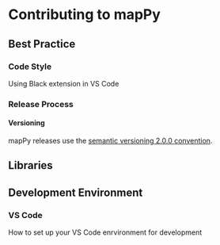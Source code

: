 # Contributing to mapPy

## Best Practice

### Code Style
Using Black extension in VS Code

### Release Process

#### Versioning

mapPy releases use the [semantic versioning 2.0.0 convention](https://semver.org/spec/v2.0.0.html).

## Libraries


## Development Environment
### VS Code

How to set up your VS Code enrvironment for development
